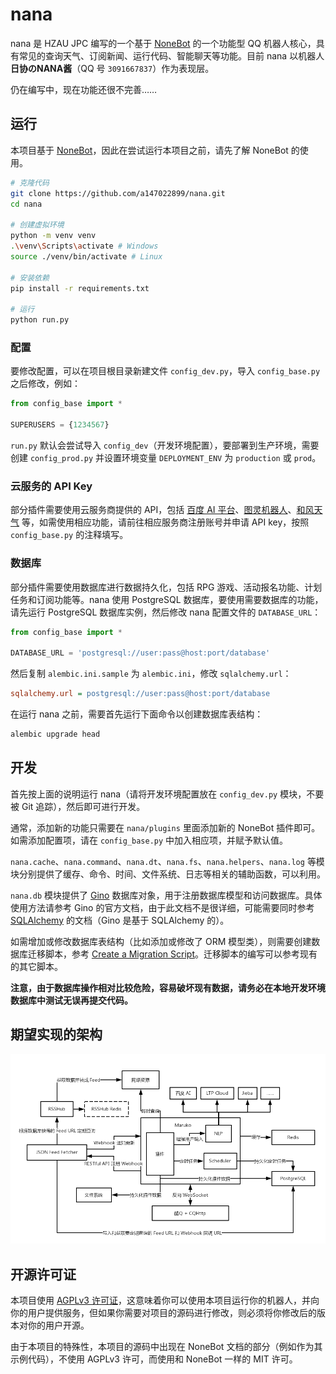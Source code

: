 # nana

nana 是 HZAU JPC 编写的一个基于 [NoneBot] 的一个功能型 QQ 机器人核心，具有常见的查询天气、订阅新闻、运行代码、智能聊天等功能。目前 nana 以机器人**日协のNANA酱**（QQ 号 `3091667837`）作为表现层。

[NoneBot]: https://github.com/richardchien/nonebot

仍在编写中，现在功能还很不完善……

## 运行

本项目基于 [NoneBot]，因此在尝试运行本项目之前，请先了解 NoneBot 的使用。

```bash
# 克隆代码
git clone https://github.com/a147022899/nana.git
cd nana

# 创建虚拟环境
python -m venv venv
.\venv\Scripts\activate # Windows
source ./venv/bin/activate # Linux

# 安装依赖
pip install -r requirements.txt

# 运行
python run.py
```

### 配置

要修改配置，可以在项目根目录新建文件 `config_dev.py`，导入 `config_base.py` 之后修改，例如：

```python
from config_base import *

SUPERUSERS = {1234567}
```

`run.py` 默认会尝试导入 `config_dev`（开发环境配置），要部署到生产环境，需要创建 `config_prod.py` 并设置环境变量 `DEPLOYMENT_ENV` 为 `production` 或 `prod`。

### 云服务的 API Key

部分插件需要使用云服务商提供的 API，包括 [百度 AI 平台](https://ai.baidu.com/)、[图灵机器人](http://www.turingapi.com/)、[和风天气](https://www.heweather.com/) 等，如需使用相应功能，请前往相应服务商注册账号并申请 API key，按照 `config_base.py` 的注释填写。

### 数据库

部分插件需要使用数据库进行数据持久化，包括 RPG 游戏、活动报名功能、计划任务和订阅功能等。nana 使用 PostgreSQL 数据库，要使用需要数据库的功能，请先运行 PostgreSQL 数据库实例，然后修改 nana 配置文件的 `DATABASE_URL`：

```python
from config_base import *

DATABASE_URL = 'postgresql://user:pass@host:port/database'
```

然后复制 `alembic.ini.sample` 为 `alembic.ini`，修改 `sqlalchemy.url`：

```ini
sqlalchemy.url = postgresql://user:pass@host:port/database
```

在运行 nana 之前，需要首先运行下面命令以创建数据库表结构：

```bash
alembic upgrade head
```

## 开发

首先按上面的说明运行 nana（请将开发环境配置放在 `config_dev.py` 模块，不要被 Git 追踪），然后即可进行开发。

通常，添加新的功能只需要在 `nana/plugins` 里面添加新的 NoneBot 插件即可。如需添加配置项，请在 `config_base.py` 中加入相应项，并赋予默认值。

`nana.cache`、`nana.command`、`nana.dt`、`nana.fs`、`nana.helpers`、`nana.log` 等模块分别提供了缓存、命令、时间、文件系统、日志等相关的辅助函数，可以利用。

`nana.db` 模块提供了 [Gino](http://gino.fantix.pro/zh/latest/) 数据库对象，用于注册数据库模型和访问数据库。具体使用方法请参考 Gino 的官方文档，由于此文档不是很详细，可能需要同时参考 [SQLAlchemy](https://docs.sqlalchemy.org/en/latest/) 的文档（Gino 是基于 SQLAlchemy 的）。

如需增加或修改数据库表结构（比如添加或修改了 ORM 模型类），则需要创建数据库迁移脚本，参考 [Create a Migration Script](https://alembic.sqlalchemy.org/en/latest/tutorial.html#create-a-migration-script)。迁移脚本的编写可以参考现有的其它脚本。

**注意，由于数据库操作相对比较危险，容易破坏现有数据，请务必在本地开发环境数据库中测试无误再提交代码。**

## 期望实现的架构

![架构](assets/架构.png)

## 开源许可证

本项目使用 [AGPLv3 许可证](LICENSE)，这意味着你可以使用本项目运行你的机器人，并向你的用户提供服务，但如果你需要对项目的源码进行修改，则必须将你修改后的版本对你的用户开源。

由于本项目的特殊性，本项目的源码中出现在 NoneBot 文档的部分（例如作为其示例代码），不使用 AGPLv3 许可，而使用和 NoneBot 一样的 MIT 许可。
